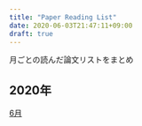 ```yaml
---
title: "Paper Reading List"
date: 2020-06-03T21:47:11+09:00
draft: true
---
```


月ごとの読んだ論文リストをまとめ

## 2020年

[6月](/post/202006-paper/)